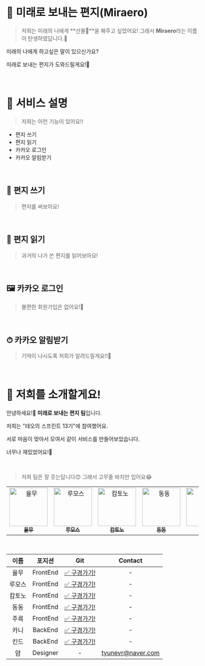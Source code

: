# 📮 미래로 보내는 편지(Miraero)

> 저희는 미래의 나에게 **선물🎁**을 해주고 싶었어요! 그래서 **Miraero**라는 이름이 탄생하였답니다.🤗

미래의 나에게 하고싶은 말이 있으신가요?

미래로 보내는 편지가 도와드릴게요!🤗



<br>

# 🧐 서비스 설명 

> 저희는 이런 기능이 있어요!!

* 편지 쓰기
* 편지 읽기
* 카카오 로그인
* 카카오 알림받기

<br>

## 📝 편지 쓰기 

> 편지를 써보아요!


<br>


## 👀 편지 읽기 

> 과거의 나가 쓴 편지를 읽어보아요!



<br>

## 🖼 카카오 로그인 

> 불편한 회원가입은 없어요!🌼



<br>

## ⏱ 카카오 알림받기 

> 기억이 나시도록 저희가 알려드릴게요!!🤗



<br>

# 🌿 저희를 소개할게요!

안녕하세요!👋
**미래로 보내는 편지 팀**입니다.

저희는 "테오의 스프린트 13기"에 참여했어요.

서로 마음이 맞아서 모여서 같이 서비스를 만들어보았습니다.

너무나 재밌었어요!🌈



<br>

> 저희 팀은 잘 웃는답니다😊 그래서 고무줄 바지만 입어요😂


<table>
  <tbody>
    <tr>
      <td align="center">
        <a href="https://github.com/wang-yurin"><img src="https://avatars.githubusercontent.com/u/101461874?v=4" width="100px;" alt="율무"/><br /><sub><b>율무</b></sub></a><br />
        </td>
        <td align="center">
        <a href="https://github.com/seunghw"><img src="https://avatars.githubusercontent.com/u/70190106?v=4" width="100px;" alt="루모스"/><br /><sub><b>루모스</b></sub></a><br />
        </td>
        <td align="center">
        <a href="https://github.com/deipanema"><img src="" width="100px;" alt="캄토노"/><br /><sub><b>캄토노</b></sub></a><br />
        </td>
        <td align="center">
        <a href="https://github.com/dongdongee"><img src="" width="100px;" alt="동동"/><br /><sub><b>동동</b></sub></a><br />
        </td>
        <td align="center">
        <a href="https://github.com/wugusaud77"><img src="https://avatars.githubusercontent.com/u/26669223?v=4" width="100px;" alt="주륵"/><br /><sub><b>주륵</b></sub></a><br />
        </td>
        <td align="center">
        <a href="https://github.com/KaniKim"><img src="https://avatars.githubusercontent.com/u/19832624?v=4" width="100px;" alt="카니"/><br /><sub><b>카니</b></sub></a><br />
        </td>
        <td align="center">
        <a href="https://github.com/Cha-Young-Ho"><img src="https://avatars.githubusercontent.com/u/79268661?v=4" width="100px;" alt="킨드"/><br /><sub><b>킨드</b></sub></a><br />
        </td>
      </tr>
      </tbody>
      </table>



<br>


|이름|포지션|Git|Contact|
|:----:|:----:|:----:|:----:|
|율무|FrontEnd|[✅ 구경가기!](https://github.com/wang-yurin)|-|
|루모스|FrontEnd|[✅ 구경가기!](https://github.com/seunghw)|-|
|캄토노|FrontEnd|[✅ 구경가기!](https://github.com/deipanema)|-|
|동동|FrontEnd|[✅ 구경가기!](https://github.com/dongdongee)|-|
|주륵|FrontEnd|[✅ 구경가기!](https://github.com/wugusaud77)|-|
|카니|BackEnd|[✅ 구경가기!](https://github.com/KaniKim)|-|
|킨드|BackEnd|[✅ 구경가기!](https://github.com/Cha-Young-Ho)|-|
|얌|Designer|-|tyunevr@naver.com|

